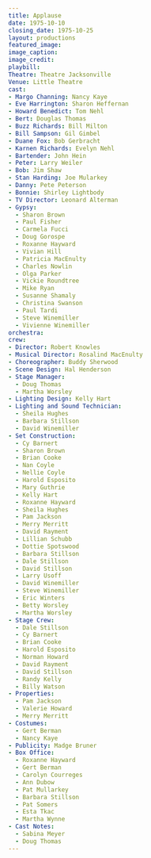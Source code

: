 ```yaml
---
title: Applause
date: 1975-10-10
closing_date: 1975-10-25
layout: productions
featured_image:
image_caption:
image_credit:
playbill:
Theatre: Theatre Jacksonville
Venue: Little Theatre
cast:
- Margo Channing: Nancy Kaye
- Eve Harrington: Sharon Heffernan
- Howard Benedict: Tom Nehl
- Bert: Douglas Thomas
- Buzz Richards: Bill Milton
- Bill Sampson: Gil Gimbel
- Duane Fox: Bob Gerbracht
- Karnen Richards: Evelyn Nehl
- Bartender: John Hein
- Peter: Larry Weiler
- Bob: Jim Shaw
- Stan Harding: Joe Mularkey
- Danny: Pete Peterson
- Bonnie: Shirley Lightbody
- TV Director: Leonard Alterman
- Gypsy:
  - Sharon Brown
  - Paul Fisher
  - Carmela Fucci
  - Doug Gorospe
  - Roxanne Hayward
  - Vivian Hill
  - Patricia MacEnulty
  - Charles Nowlin
  - Olga Parker
  - Vickie Roundtree
  - Mike Ryan
  - Susanne Shamaly
  - Christina Swanson
  - Paul Tardi
  - Steve Winemiller
  - Vivienne Winemiller
orchestra:
crew:
- Director: Robert Knowles
- Musical Director: Rosalind MacEnulty
- Choreographer: Buddy Sherwood
- Scene Design: Hal Henderson
- Stage Manager:
  - Doug Thomas
  - Martha Worsley
- Lighting Design: Kelly Hart
- Lighting and Sound Technician:
  - Sheila Hughes
  - Barbara Stillson
  - David Winemiller
- Set Construction:
  - Cy Barnert
  - Sharon Brown
  - Brian Cooke
  - Nan Coyle
  - Nellie Coyle
  - Harold Esposito
  - Mary Guthrie
  - Kelly Hart
  - Roxanne Hayward
  - Sheila Hughes
  - Pam Jackson
  - Merry Merritt
  - David Rayment
  - Lillian Schubb
  - Dottie Spotswood
  - Barbara Stillson
  - Dale Stillson
  - David Stillson
  - Larry Usoff
  - David Winemiller
  - Steve Winemiller
  - Eric Winters
  - Betty Worsley
  - Martha Worsley
- Stage Crew:
  - Dale Stillson
  - Cy Barnert
  - Brian Cooke
  - Harold Esposito
  - Norman Howard
  - David Rayment
  - David Stillson
  - Randy Kelly
  - Billy Watson
- Properties:
  - Pam Jackson
  - Valerie Howard
  - Merry Merritt
- Costumes:
  - Gert Berman
  - Nancy Kaye
- Publicity: Madge Bruner
- Box Office:
  - Roxanne Hayward
  - Gert Berman
  - Carolyn Courreges
  - Ann Dubow
  - Pat Mullarkey
  - Barbara Stillson
  - Pat Somers
  - Esta Tkac
  - Martha Wynne
- Cast Notes:
  - Sabina Meyer
  - Doug Thomas
---
```

